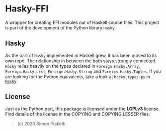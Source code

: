 # Hasky-FFI

A wrapper for creating FFI modules out of Haskell source files. This project is part of the development of the Python library ```Hasky```.

## Hasky

As the part of ```Hasky``` implemented in Haskell grew, it has been moved to its own repo. The relationship in between the both stays strongly connected.
```Hasky``` relies heavily on the types declared in ```Foreign.Hasky.Array```, ```Foreign.Hasky.List```, ```Foreign.Hasky.String``` and ```Foreign.Hasky.Tuples```.
If you are looking for the Python equivalents, take a look at ```hasky.types.py``` in [```Hasky```](https://github.com/pinselimo/Hasky)

## License

Just as the Python part, this package is licensed under the **LGPLv3** license. Find details of the license in the COPYING and COPYING.LESSER files.

>(c) 2020 Simon Plakolb

